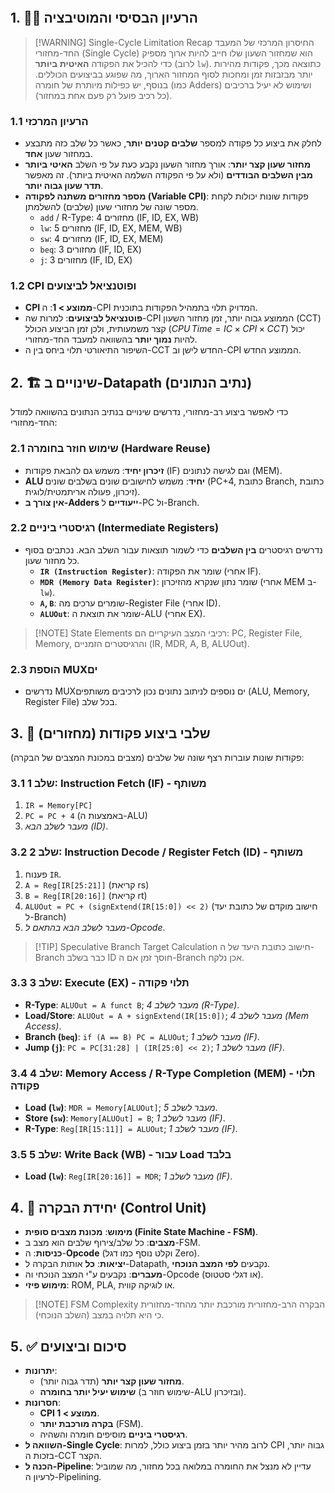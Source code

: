 ```table-of-contents
```
## 1. 🏃‍♂️ הרעיון הבסיסי והמוטיבציה

> [!WARNING] Single-Cycle Limitation Recap
> החיסרון המרכזי של המעבד החד-מחזורי (Single Cycle) הוא שמחזור השעון שלו חייב להיות ארוך מספיק כדי להכיל את הפקודה **האיטית ביותר** (לרוב `lw`). כתוצאה מכך, פקודות מהירות יותר מבזבזות זמן ומחכות לסוף המחזור הארוך, מה שפוגע בביצועים הכוללים. בנוסף, יש כפילות מיותרת של חומרה (כמו Adders) ושימוש לא יעיל ברכיבים (כל רכיב פועל רק פעם אחת במחזור).

### 1.1 הרעיון המרכזי
*   לחלק את ביצוע כל פקודה למספר **שלבים קטנים יותר**, כאשר כל שלב כזה מתבצע במחזור שעון **אחד**.
*   **מחזור שעון קצר יותר**: אורך מחזור השעון נקבע כעת על פי השלב **האיטי ביותר מבין השלבים הבודדים** (ולא על פי הפקודה השלמה האיטית ביותר). זה מאפשר **תדר שעון גבוה יותר**.
*   **מספר מחזורים משתנה לפקודה (Variable CPI)**: פקודות שונות יכולות לקחת מספר שונה של מחזורי שעון (שלבים) להשלמתן.
    *   `add` / R-Type: 4 מחזורים (IF, ID, EX, WB)
    *   `lw`: 5 מחזורים (IF, ID, EX, MEM, WB)
    *   `sw`: 4 מחזורים (IF, ID, EX, MEM)
    *   `beq`: 3 מחזורים (IF, ID, EX)
    *   `j`: 3 מחזורים (IF, ID, EX)

### 1.2 CPI ופוטנציאל לביצועים
*   **CPI ממוצע > 1**: ה-CPI המדויק תלוי בתמהיל הפקודות בתוכנית.
*   **פוטנציאל לביצועים**: למרות שה-CPI הממוצע גבוה יותר, זמן מחזור השעון (CCT) קצר משמעותית, ולכן זמן הביצוע הכולל ($CPU \, Time = IC \times CPI \times CCT$) יכול להיות **נמוך יותר** בהשוואה למעבד החד-מחזורי.
*   השיפור התיאורטי תלוי ביחס בין ה-CCT החדש לישן וב-CPI הממוצע החדש.

## 2. 🏗️ שינויים ב-Datapath (נתיב הנתונים)

כדי לאפשר ביצוע רב-מחזורי, נדרשים שינויים בנתיב הנתונים בהשוואה למודל החד-מחזורי:

### 2.1 שימוש חוזר בחומרה (Hardware Reuse)
*   **זיכרון יחיד**: משמש גם להבאת פקודות (IF) וגם לגישה לנתונים (MEM).
*   **ALU יחיד**: משמש לחישובים שונים בשלבים שונים (PC+4, כתובת Branch, כתובת זיכרון, פעולה אריתמטית/לוגית).
*   **אין צורך ב-Adders ייעודיים** ל-PC ול-Branch.

### 2.2 רגיסטרי ביניים (Intermediate Registers)
*   נדרשים רגיסטרים **בין השלבים** כדי לשמור תוצאות עבור השלב הבא. נכתבים בסוף כל מחזור שעון.
    *   **`IR (Instruction Register)`**: שומר את הפקודה (אחרי IF).
    *   **`MDR (Memory Data Register)`**: שומר נתון שנקרא מהזיכרון (אחרי MEM ב-`lw`).
    *   **`A`, `B`**: שומרים ערכים מה-Register File (אחרי ID).
    *   **`ALUOut`**: שומר את תוצאת ה-ALU (אחרי EX).

> [!NOTE] State Elements
> רכיבי המצב העיקריים הם: PC, Register File, Memory, והרגיסטרים הזמניים (IR, MDR, A, B, ALUOut).

### 2.3 הוספת MUXים
*   נדרשים MUXים נוספים לניתוב נתונים נכון לרכיבים משותפים (ALU, Memory, Register File) בכל שלב.

## 3. 🚦 שלבי ביצוע פקודות (מחזורים)

פקודות שונות עוברות רצף שונה של שלבים (מצבים במכונת המצבים של הבקרה):

### 3.1 שלב 1: Instruction Fetch (IF) - משותף
1.  `IR = Memory[PC]`
2.  `PC = PC + 4` (באמצעות ה-ALU)
3.  *מעבר לשלב הבא (ID)*.

### 3.2 שלב 2: Instruction Decode / Register Fetch (ID) - משותף
1.  פענוח `IR`.
2.  `A = Reg[IR[25:21]]` (קריאת rs)
3.  `B = Reg[IR[20:16]]` (קריאת rt)
4.  `ALUOut = PC + (signExtend(IR[15:0]) << 2)` (חישוב מוקדם של כתובת יעד ל-Branch)
5.  *מעבר לשלב הבא בהתאם ל-Opcode*.

> [!TIP] Speculative Branch Target Calculation
> חישוב כתובת היעד של ה-Branch כבר בשלב ID חוסך זמן אם ה-Branch אכן נלקח.

### 3.3 שלב 3: Execute (EX) - תלוי פקודה
*   **R-Type**: `ALUOut = A funct B`; *מעבר לשלב 4 (R-Type)*.
*   **Load/Store**: `ALUOut = A + signExtend(IR[15:0])`; *מעבר לשלב 4 (Mem Access)*.
*   **Branch (`beq`)**: `if (A == B) PC = ALUOut`; *מעבר לשלב 1 (IF)*.
*   **Jump (`j`)**: `PC = PC[31:28] | (IR[25:0] << 2)`; *מעבר לשלב 1 (IF)*.

### 3.4 שלב 4: Memory Access / R-Type Completion (MEM) - תלוי פקודה
*   **Load (`lw`)**: `MDR = Memory[ALUOut]`; *מעבר לשלב 5*.
*   **Store (`sw`)**: `Memory[ALUOut] = B`; *מעבר לשלב 1 (IF)*.
*   **R-Type**: `Reg[IR[15:11]] = ALUOut`; *מעבר לשלב 1 (IF)*.

### 3.5 שלב 5: Write Back (WB) - עבור Load בלבד
*   **Load (`lw`)**: `Reg[IR[20:16]] = MDR`; *מעבר לשלב 1 (IF)*.

## 4. 🧠 יחידת הבקרה (Control Unit)

*   **מימוש**: **מכונת מצבים סופית (Finite State Machine - FSM)**.
*   **מצבים**: כל שלב/צירוף שלבים הוא מצב ב-FSM.
*   **כניסות**: ה-**Opcode** (וקלט נוסף כמו דגל Zero).
*   **יציאות**: **כל** אותות הבקרה ל-Datapath, נקבעים **לפי המצב הנוכחי**.
*   **מעברים**: נקבעים ע"י המצב הנוכחי וה-Opcode (או דגלי סטטוס).
*   **מימוש פיזי**: ROM, PLA, או לוגיקה קווית.

> [!NOTE] FSM Complexity
> הבקרה הרב-מחזורית מורכבת יותר מהחד-מחזורית כי היא תלויה במצב (השלב הנוכחי).

## 5. ✅ סיכום וביצועים

*   **יתרונות**:
    *   **מחזור שעון קצר יותר** (תדר גבוה יותר).
    *   **שימוש יעיל יותר בחומרה** (שימוש חוזר ב-ALU ובזיכרון).
*   **חסרונות**:
    *   **CPI ממוצע > 1**.
    *   **בקרה מורכבת יותר** (FSM).
    *   **רגיסטרי ביניים** מוסיפים חומרה והשהיה.
*   **השוואה ל-Single Cycle**: לרוב מהיר יותר בזמן ביצוע כולל, למרות CPI גבוה יותר, בזכות ה-CCT הקצר.
*   **הכנה ל-Pipeline**: עדיין לא מנצל את החומרה במלואה בכל מחזור, מה שמוביל לרעיון ה-Pipelining.